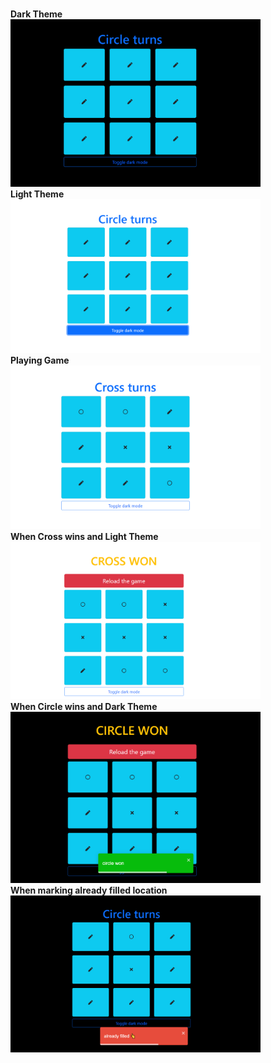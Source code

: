 
</br>**Dark Theme**</br><img width="400" src="https://github.com/RakshitGupta621/Tic-Tac-Toe/blob/main/tictactoeImages/tictactoe01.png">
</br>**Light Theme**</br><img width="400" src="https://github.com/RakshitGupta621/Tic-Tac-Toe/blob/main/tictactoeImages/tictactoe2.png">
</br>**Playing Game**</br><img width="400" src="https://github.com/RakshitGupta621/Tic-Tac-Toe/blob/main/tictactoeImages/tictactoe3.png">
</br>**When Cross wins and Light Theme**</br><img width="400" src="https://github.com/RakshitGupta621/Tic-Tac-Toe/blob/main/tictactoeImages/tictactoe4.png">
</br>**When Circle wins and Dark Theme**</br><img width="400" src="https://github.com/RakshitGupta621/Tic-Tac-Toe/blob/main/tictactoeImages/tictactoe5.png">
</br>**When marking already filled location**</br><img width="400" src="https://github.com/RakshitGupta621/Tic-Tac-Toe/blob/main/tictactoeImages/tictactoe6.png">

